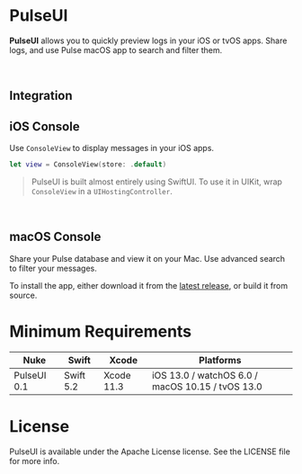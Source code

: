 # PulseUI

**PulseUI** allows you to quickly preview logs in your iOS or tvOS apps. Share logs, and use Pulse macOS app to search and filter them.

<br/>

## Integration

## iOS Console

Use `ConsoleView` to display messages in your iOS apps.

```swift
let view = ConsoleView(store: .default)
```

> PulseUI is built almost entirely using SwiftUI. To use it in UIKit, wrap `ConsoleView` in a `UIHostingController`.

<br/>

## macOS Console

Share your Pulse database and view it on your Mac. Use advanced search to filter your messages.

To install the app, either download it from the [latest release](https://github.com/kean/PulseUI/releases), or build it from source.

# Minimum Requirements

| Nuke          | Swift           | Xcode           | Platforms                                         |
|---------------|-----------------|-----------------|---------------------------------------------------|
| PulseUI 0.1      | Swift 5.2       | Xcode 11.3      | iOS 13.0 / watchOS 6.0 / macOS 10.15 / tvOS 13.0  |

# License

PulseUI is available under the Apache License license. See the LICENSE file for more info.

